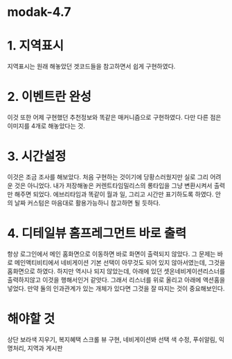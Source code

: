 # modak-4.7
# 1.  지역표시
지역표시는 원래 해놓았던 겟코드들을 참고하면서 쉽게 구현하였다.
# 2. 이벤트란 완성
이것 또한 어제 구현했던 추천정보와 똑같은 매커니즘으로 구현하였다. 다만 다른 점은 이미지를 4개로 해놓았다는 것.
# 3. 시간설정
이것은 조금 조사를 해보았다. 처음 구현하는 것이기에 당황스러웠지만 실로 그리 어려운 것은 아니었다. 내가 저장해놓은 커렌트타임밀리스의 롱타입을 그냥 변환시켜서 출력만 해주면 되었다. 에브리타임과 똑같이 월과 일, 그리고 시간만 표기하도록 하였다. 안의 날짜 커스텀은 마음대로 활용가능하니 참고하면 될 듯하다.
# 4. 디테일뷰 홈프레그먼트 바로 출력
항상 로그인에서 메인 홈화면으로 이동하면 바로 화면이 출력되지 않았다. 그 문제는 바로 메인액티비티에서 네비게이션 기본 선택이 아무것도 되어 있지 않아서였는데, 그것을 홈화면으로 하였다. 하지만 역시나 되지 않았는데, 아래에 있던 셋온네비게이션리스너를 출력하지않고 이것을 행해서인거 같앗다. 그래서 리스너를 위로 올리고 아래에 액션홈을 넣었다. 만약 둘의 인과관계가 있는 개체가 있다면 그것을 잘 따지는 것이 중요해보인다.
# 해야할 것
상단 보라색 지우기, 복지혜택 스크롤 뷰 구현, 네비게이션봐 선택 색 수정, 푸쉬알림, 익명처리, 지역과 게시판 
